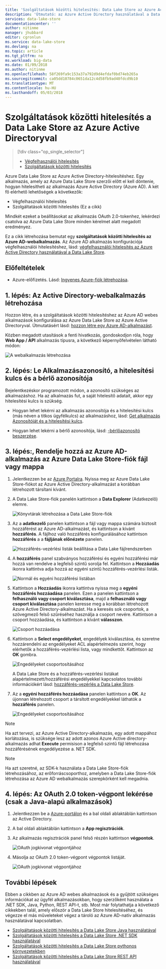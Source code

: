 ```yaml
---
title: 'Szolgáltatások közötti hitelesítés: Data Lake Store az Azure Active Directoryhoz |} Microsoft Docs'
description: 'Útmutató: az Azure Active Directory használatával a Data Lake Store elérése a szolgáltatások közötti hitelesítés'
services: data-lake-store
documentationcenter: ''
author: nitinme
manager: jhubbard
editor: cgronlun
ms.service: data-lake-store
ms.devlang: na
ms.topic: article
ms.tgt_pltfrm: na
ms.workload: big-data
ms.date: 01/09/2018
ms.author: nitinme
ms.openlocfilehash: 58f269fa9c153a37a792d9d4efdaf0bd74eb265a
ms.sourcegitcommit: ca05dd10784c0651da12c4d58fb9ad40fdcd9b10
ms.translationtype: MT
ms.contentlocale: hu-HU
ms.lasthandoff: 05/03/2018
---
```

# <a name="service-to-service-authentication-with-data-lake-store-using-azure-active-directory"></a>Szolgáltatások közötti hitelesítés a Data Lake Store az Azure Active Directoryval
> [!div class="op_single_selector"]
> * [Végfelhasználói hitelesítés](data-lake-store-end-user-authenticate-using-active-directory.md)
> * [Szolgáltatások közötti hitelesítés](data-lake-store-service-to-service-authenticate-using-active-directory.md)
> 
>  

Azure Data Lake Store az Azure Active Directory-hitelesítéshez. Egy alkalmazás, amely az Azure Data Lake Store szerzői előtt el kell döntenie, hogyan hitelesítheti az alkalmazás Azure Active Directory (Azure AD). A két fő elérhető lehetőségek a következők:

* Végfelhasználói hitelesítés 
* Szolgáltatások közötti hitelesítés (Ez a cikk) 

Mindkét ezeket a beállításokat az alkalmazás OAuth 2.0-tokenhez, lekérdezi csatolva az Azure Data Lake Store minden kérelmet alatt megadott eredményez.

Ez a cikk létrehozása bemutat egy **szolgáltatások közötti hitelesítés az Azure AD-webalkalmazás**. Az Azure AD alkalmazás konfigurációja végfelhasználói hitelesítéshez, lásd: [végfelhasználói hitelesítés az Azure Active Directory használatával a Data Lake Store](data-lake-store-end-user-authenticate-using-active-directory.md).

## <a name="prerequisites"></a>Előfeltételek
* Azure-előfizetés. Lásd: [Ingyenes Azure-fiók létrehozása](https://azure.microsoft.com/pricing/free-trial/).

## <a name="step-1-create-an-active-directory-web-application"></a>1. lépés: Az Active Directory-webalkalmazás létrehozása

Hozzon létre, és a szolgáltatások közötti hitelesítéshez az Azure AD webes alkalmazások konfigurálása az Azure Data Lake Store az Azure Active Directoryval. Útmutatásért lásd: [hozzon létre egy Azure AD-alkalmazást](../azure-resource-manager/resource-group-create-service-principal-portal.md).

Közben megadott utasítások a fenti hivatkozás, gondoskodjon róla, hogy **Web App / API** alkalmazás típusra, a következő képernyőfelvételen látható módon:

![A webalkalmazás létrehozása](./media/data-lake-store-authenticate-using-active-directory/azure-active-directory-create-web-app.png "webalkalmazás létrehozása")

## <a name="step-2-get-application-id-authentication-key-and-tenant-id"></a>2. lépés: Le Alkalmazásazonosító, a hitelesítési kulcs és a bérlő azonosítója
Bejelentkezéskor programozott módon, a azonosító szükséges az alkalmazáshoz. Ha az alkalmazás fut, a saját hitelesítő adatait, akkor egy hitelesítési kulcs is szükség.

* Hogyan lehet lekérni az alkalmazás azonosítója és a hitelesítési kulcs (más néven a titkos ügyfélkulcs) az alkalmazáshoz, lásd: [Get alkalmazás Azonosítóját és a hitelesítési kulcs](../azure-resource-manager/resource-group-create-service-principal-portal.md#get-application-id-and-authentication-key).

* Hogyan lehet lekérni a bérlő azonosítója, lásd: [-bérlőazonosító beszerzése](../azure-resource-manager/resource-group-create-service-principal-portal.md#get-tenant-id).

## <a name="step-3-assign-the-azure-ad-application-to-the-azure-data-lake-store-account-file-or-folder"></a>3. lépés:, Rendelje hozzá az Azure AD-alkalmazás az Azure Data Lake Store-fiók fájl vagy mappa


1. Jelentkezzen be az [Azure Portalra](https://portal.azure.com). Nyissa meg az Azure Data Lake Store-fiókot az Azure Active Directory-alkalmazást a korábban létrehozott társítani kívánt.
2. A Data Lake Store-fiók panelén kattintson a **Data Explorer** (Adatkezelő) elemre.
   
    ![Könyvtárak létrehozása a Data Lake Store-fiók](./media/data-lake-store-authenticate-using-active-directory/adl.start.data.explorer.png "könyvtárak létrehozása a Data Lake-fiókban")
3. Az a **adatkezelő** panelen kattintson a fájl vagy mappa számára biztosít hozzáférést az Azure AD-alkalmazást, és kattintson a kívánt **hozzáférés**. A fájlhoz való hozzáférés konfigurálásához kattintson **hozzáférés** a a **fájljának előnézete** panelen.
   
    ![Hozzáférés-vezérlési listák beállítása a Data Lake fájlrendszerben](./media/data-lake-store-authenticate-using-active-directory/adl.acl.1.png "beállítása ACL-ek Data Lake fájlrendszer")
4. A **hozzáférés** panel szabványos hozzáférési és egyéni hozzáférési már hozzá van rendelve a legfelső szintű sorolja fel. Kattintson a **Hozzáadás** ikonra kattintva adja hozzá az egyéni szintű hozzáférés-vezérlési listák.
   
    ![Normál és egyéni hozzáférési listában](./media/data-lake-store-authenticate-using-active-directory/adl.acl.2.png "normál és egyéni hozzáférési listában")
5. Kattintson a **Hozzáadás** ikonra kattintva nyissa meg a **egyéni hozzáférés hozzáadása** panelen. Ezen a panelen kattintson a **felhasználó vagy csoport kiválasztása**, majd a **felhasználó vagy csoport kiválasztása** panelen keresse meg a korábban létrehozott Azure Active Directory-alkalmazást. Ha a keresés sok csoportok, a szövegmező felső szűréséhez használja a csoport nevére. Kattintson a csoport hozzáadása, és kattintson a kívánt **válasszon**.
   
    ![Csoport hozzáadása](./media/data-lake-store-authenticate-using-active-directory/adl.acl.3.png "csoport hozzáadása")
6. Kattintson a **Select engedélyeket**, engedélyek kiválasztása, és szeretne hozzárendelni az engedélyeket ACL alapértelmezés szerint, hogy elérhetők a hozzáférés-vezérlési lista, vagy mindkettőt. Kattintson az **OK** gombra.
   
    ![Engedélyeket csoportosításához](./media/data-lake-store-authenticate-using-active-directory/adl.acl.4.png "csoportosításához engedélyek hozzárendelése")
   
    A Data Lake Store és a hozzáférés-vezérlési listákat alapértelmezett/hozzáférési engedélyekkel kapcsolatos további információkért lásd: [hozzáférés-vezérlés a Data Lake Store](data-lake-store-access-control.md).
7. Az a **egyéni hozzáférés hozzáadása** panelen kattintson a **OK**. Az újonnan létrehozott csoport a társított engedélyekkel láthatók a **hozzáférés** panelen.
   
    ![Engedélyeket csoportosításához](./media/data-lake-store-authenticate-using-active-directory/adl.acl.5.png "csoportosításához engedélyek hozzárendelése")

> [!NOTE]
> Ha azt tervezi, az Azure Active Directory-alkalmazás, egy adott mappához korlátozása, is szüksége lesz az adott azonos Azure Active directory-alkalmazás adhat **Execute** permisison a legfelső szintű fájl létrehozása hozzáférésének engedélyezése a. NET SDK.

> [!NOTE]
> Ha azt szeretné, az SDK-k használata a Data Lake Store-fiók létrehozásához, az erőforráscsoporthoz, amelyben a Data Lake Store-fiók létrehozása az Azure AD webalkalmazás szerepkörként kell megadnia.
> 
>

## <a name="step-4-get-the-oauth-20-token-endpoint-only-for-java-based-applications"></a>4. lépés: Az OAuth 2.0 token-végpont lekérése (csak a Java-alapú alkalmazások)

1. Jelentkezzen be a [Azure-portálon](https://portal.azure.com) és a bal oldali ablaktáblán kattintson az Active Directory.

2. A bal oldali ablaktáblán kattintson a **App regisztrációk**.

3. Az alkalmazás regisztrációk panel felső részén kattintson **végpontok**.

    ![OAuth jogkivonat végpontjához](./media/data-lake-store-authenticate-using-active-directory/oauth-token-endpoint.png "token OAuth-végpont")

4. Másolja az OAuth 2.0 token-végpont végpontok listáját.

    ![OAuth jogkivonat végpontjához](./media/data-lake-store-authenticate-using-active-directory/oauth-token-endpoint-1.png "token OAuth-végpont")   

## <a name="next-steps"></a>További lépések
Ebben a cikkben az Azure AD webes alkalmazások és a gyűjtött szükséges információkat az ügyfél alkalmazásokban, hogy szerzőként használata a .NET SDK, Java, Python, REST API-t, stb. Most már folytathatja a következő cikkekben talál, amely először a Data Lake Store hitelesítéséhez, és végezze el más műveleteket végez a tároló az Azure AD-natív alkalmazás használatával kapcsolatban.

* [Szolgáltatások közötti hitelesítés a Data Lake Store Java használatával](data-lake-store-service-to-service-authenticate-java.md)
* [Szolgáltatások közötti hitelesítés a Data Lake Store .NET SDK használatával](data-lake-store-service-to-service-authenticate-net-sdk.md)
* [Szolgáltatások közötti hitelesítés a Data Lake Store pythonos környezetekben](data-lake-store-service-to-service-authenticate-python.md)
* [Szolgáltatások közötti hitelesítés a Data Lake Store REST API használatával](data-lake-store-service-to-service-authenticate-rest-api.md)


